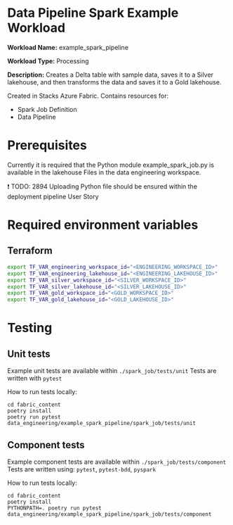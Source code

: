 # Data Pipeline Spark Example Workload

__Workload Name:__ example_spark_pipeline

__Workload Type:__ Processing

__Description:__ Creates a Delta table with sample data, saves it to a Silver lakehouse, and then transforms the data and saves it to a Gold lakehouse.

Created in Stacks Azure Fabric. Contains resources for:

* Spark Job Definition
* Data Pipeline



# Prerequisites

Currently it is required that the Python module example_spark_job.py is available in the lakehouse Files in the data engineering workspace.

❗️ TODO: 2894 Uploading Python file should be ensured within the deployment pipeline User Story

# Required environment variables

## Terraform

```sh
export TF_VAR_engineering_workspace_id="<ENGINEERING_WORKSPACE_ID>"
export TF_VAR_engineering_lakehouse_id="<ENGINEERING_LAKEHOUSE_ID>"
export TF_VAR_silver_workspace_id="<SILVER_WORKSPACE_ID>"
export TF_VAR_silver_lakehouse_id="<SILVER_LAKEHOUSE_ID>"
export TF_VAR_gold_workspace_id="<GOLD_WORKSPACE_ID>"
export TF_VAR_gold_lakehouse_id="<GOLD_LAKEHOUSE_ID>"
```

# Testing

## Unit tests
Example unit tests are available within `./spark_job/tests/unit`
Tests are written with `pytest`

How to run tests locally:
```shell
cd fabric_content
poetry install
poetry run pytest data_engineering/example_spark_pipeline/spark_job/tests/unit
```

## Component tests
Example component tests are available within `./spark_job/tests/component`
Tests are written using: `pytest`, `pytest-bdd`, `pyspark`

How to run tests locally:
```shell
cd fabric_content
poetry install
PYTHONPATH=. poetry run pytest data_engineering/example_spark_pipeline/spark_job/tests/component
```
